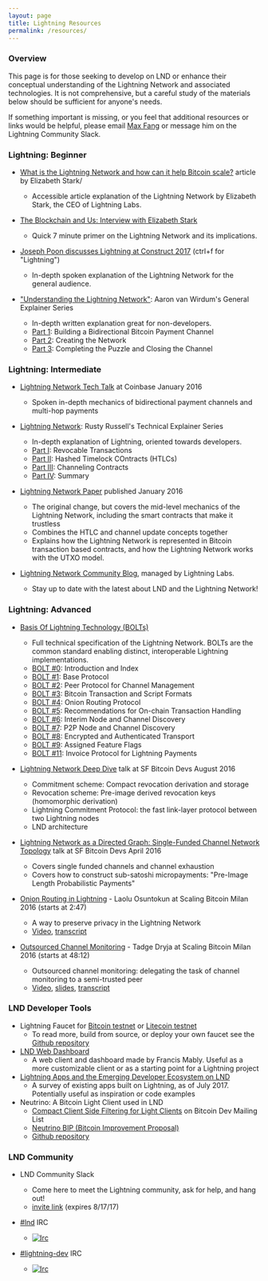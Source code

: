 ```yaml
---
layout: page
title: Lightning Resources
permalink: /resources/
---
```


### Overview

This page is for those seeking to develop on LND or enhance their conceptual
understanding of the Lightning Network and associated technologies. It is not
comprehensive, but a careful study of the materials below should be sufficient
for anyone's needs.

If something important is missing, or you feel that additional resources or
links would be helpful, please email [Max
Fang](mailto:max@lightning.engineering) or message him on the Lightning
Community Slack.

### Lightning: Beginner

* [What is the Lightning Network and how can it help Bitcoin scale?](https://coincenter.org/entry/what-is-the-lightning-network) article by Elizabeth Stark/
  * Accessible article explanation of the Lightning Network by Elizabeth Stark,
    the CEO of Lightning Labs.

* [The Blockchain and Us: Interview with Elizabeth Stark](https://www.youtube.com/watch?v=a3HulqfzyYE)
  * Quick 7 minute primer on the Lightning Network and its implications.

* [Joseph Poon discusses Lightning
  at Construct 2017](http://www.coindesk.com/events/construct-2017/videos/)
  (ctrl+f for "Lightning")
  * In-depth spoken explanation of the Lightning Network for the general audience.

* ["Understanding the Lightning Network"](https://bitcoinmagazine.com/articles/understanding-the-lightning-network-part-building-a-bidirectional-payment-channel-1464710791/):
  Aaron van Wirdum's General Explainer Series
  * In-depth written explanation great for non-developers.
  * [Part 1](https://bitcoinmagazine.com/articles/understanding-the-lightning-network-part-building-a-bidirectional-payment-channel-1464710791/): Building a Bidirectional Bitcoin Payment Channel
  * [Part 2](https://bitcoinmagazine.com/articles/understanding-the-lightning-network-part-creating-the-network-1465326903/): Creating the Network
  * [Part 3](https://bitcoinmagazine.com/articles/understanding-the-lightning-network-part-completing-the-puzzle-and-closing-the-channel-1466178980/): Completing the Puzzle and Closing the Channel

### Lightning: Intermediate

* [Lightning Network Tech
  Talk](https://www.youtube.com/watch?v=wIhAmTqXhZQ) at Coinbase January
  2016
  * Spoken in-depth mechanics of bidirectional payment channels and multi-hop
    payments

* [Lightning
  Network](https://bitcoinmagazine.com/articles/understanding-the-lightning-network-part-building-a-bidirectional-payment-channel-1464710791/): Rusty Russell's Technical Explainer Series
  * In-depth explanation of Lightning, oriented towards developers.
  * [Part I](https://rusty.ozlabs.org/?p=450): Revocable Transactions
  * [Part II](https://rusty.ozlabs.org/?p=462): Hashed Timelock COntracts (HTLCs)
  * [Part III](https://rusty.ozlabs.org/?p=467): Channeling Contracts
  * [Part IV](https://rusty.ozlabs.org/?p=477): Summary

* [Lightning Network
  Paper](https://lightning.network/lightning-network-paper.pdf) published
  January 2016
  * The original change, but covers the mid-level mechanics of the Lightning
    Network, including the smart contracts that make it trustless
  * Combines the HTLC and channel update concepts together
  * Explains how the Lightning Network is represented in Bitcoin transaction
    based contracts, and how the Lightning Network works with the UTXO model.

* [Lightning Network Community Blog](http://lightning.community), managed by
  Lightning Labs.
  * Stay up to date with the latest about LND and the Lightning Network!

### Lightning: Advanced

* [Basis Of Lightning
  Technology (BOLTs)](https://github.com/lightningnetwork/lightning-rfc/blob/master/00-introduction.md)
  * Full technical specification of the Lightning Network. BOLTs are the
    common standard enabling distinct, interoperable Lightning implementations.
  * [BOLT #0](https://github.com/lightningnetwork/lightning-rfc/blob/master/00-introduction.md): Introduction and Index
  * [BOLT #1](https://github.com/lightningnetwork/lightning-rfc/blob/master/01-messaging.md): Base Protocol
  * [BOLT #2](https://github.com/lightningnetwork/lightning-rfc/blob/master/02-peer-protocol.md): Peer Protocol for Channel Management
  * [BOLT #3](https://github.com/lightningnetwork/lightning-rfc/blob/master/03-transactions.md): Bitcoin Transaction and Script Formats
  * [BOLT #4](https://github.com/lightningnetwork/lightning-rfc/blob/master/04-onion-routing.md): Onion Routing Protocol
  * [BOLT #5](https://github.com/lightningnetwork/lightning-rfc/blob/master/05-onchain.md): Recommendations for On-chain Transaction Handling
  * [BOLT #6](https://github.com/lightningnetwork/lightning-rfc/blob/master/06-irc-announcements.md): Interim Node and Channel Discovery
  * [BOLT #7](https://github.com/lightningnetwork/lightning-rfc/blob/master/07-routing-gossip.md): P2P Node and Channel Discovery
  * [BOLT #8](https://github.com/lightningnetwork/lightning-rfc/blob/master/08-transport.md): Encrypted and Authenticated Transport
  * [BOLT #9](https://github.com/lightningnetwork/lightning-rfc/blob/master/09-features.md): Assigned Feature Flags
  * [BOLT #11](https://github.com/lightningnetwork/lightning-rfc/blob/master/11-payment-encoding.md): Invoice Protocol for Lightning Payments

* [Lightning Network Deep
  Dive](https://www.youtube.com/watch?v=b_szGaaPPFk) talk at SF Bitcoin Devs
  August 2016
  * Commitment scheme: Compact revocation derivation and storage
  * Revocation scheme: Pre-image derived revocation keys (homomorphic
    derivation)
  * Lightning Commitment Protocol: the fast link-layer protocol between two
    Lightning nodes
  * LND architecture

* [Lightning Network as a Directed Graph: Single-Funded Channel Network
  Topology](https://www.youtube.com/watch?v=-lgYYz3y_hY) talk at SF Bitcoin Devs
  April 2016 
  * Covers single funded channels and channel exhaustion
  * Covers how to construct sub-satoshi micropayments: "Pre-Image Length
    Probabilistic Payments"

* [Onion Routing in Lightning](https://youtu.be/Gzg_u9gHc5Q?t=2m47s) - Laolu
  Osuntokun at Scaling Bitcoin Milan 2016 (starts at 2:47)
  * A way to preserve privacy in the Lightning
    Network
  * [Video](https://youtu.be/Gzg_u9gHc5Q?t=2m47s), [transcript](https://scalingbitcoin.org/transcript/milan2016/onion-routing-in-lightning)

* [Outsourced Channel Monitoring](https://youtu.be/Gzg_u9gHc5Q?t=48m12s) - Tadge
  Dryja at Scaling Bitcoin Milan 2016 (starts at 48:12)
  * Outsourced channel monitoring: delegating the task of channel monitoring to
    a semi-trusted peer
  * [Video](https://youtu.be/Gzg_u9gHc5Q?t=48m12s), [slides](https://scalingbitcoin.org/milan2016/presentations/D1%20-%208%20-%20Tadge%20Dryja.pdf), [transcript](https://scalingbitcoin.org/transcript/milan2016/unlinkable-outsourced-channel-monitoring)

### LND Developer Tools

* Lightning Faucet for [Bitcoin testnet](https://faucet.lightning.community/) or [Litecoin testnet](https://ltc.faucet.lightning.community/)
  * To read more, build from source, or deploy your own faucet see the [Github
    repository](https://github.com/lightninglabs/lightning-faucet)
* [LND Web Dashboard](https://github.com/mably/lncli-web)
  * A web client and dashboard made by Francis Mably. Useful as a more
    customizable client or as a starting point for a Lightning project
* [Lightning Apps and the Emerging Developer Ecosystem on
  LND](http://lightning.community/software/lnd/lightning/2017/07/05/emerging-lightning-developer-ecosystem/)
  * A survey of existing apps built on Lightning, as of July 2017. Potentially
    useful as inspiration or code examples
* Neutrino: A Bitcoin Light Client used in LND
  * [Compact Client Side Filtering for Light
    Clients](https://lists.linuxfoundation.org/pipermail/bitcoin-dev/2017-June/014474.html)
    on Bitcoin Dev Mailing List
  * [Neutrino BIP (Bitcoin Improvement Proposal)](https://github.com/Roasbeef/bips/blob/master/gcs_light_client.mediawiki)
  * [Github repository](https://github.com/lightninglabs/neutrino)

### LND Community

* LND Community Slack
  * Come here to meet the Lightning community, ask for help, and hang out!
  * [invite link](https://join.slack.com/t/lightningcommunity/shared_invite/MjE0NDkzNDM5NzQ3LTE1MDA0MjE0NzctODNlZDlmNWYzOA) (expires 8/17/17)

* [#lnd](https://webchat.freenode.net/?channels=lnd) IRC
  * [![Irc](https://img.shields.io/badge/chat-on%20freenode-brightgreen.svg)](https://webchat.freenode.net/?channels=lnd)

* [#lightning-dev](https://webchat.freenode.net/?channels=lightning-dev) IRC
  * [![Irc](https://img.shields.io/badge/chat-on%20freenode-brightgreen.svg)](https://webchat.freenode.net/?channels=lightning-dev)
